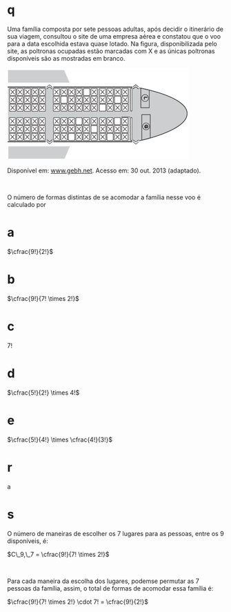 # q
Uma família composta por sete pessoas adultas, após decidir o itinerário de sua viagem, consultou o site de uma empresa aérea e constatou que o voo para a data escolhida estava quase lotado. Na figura, disponibilizada pelo site, as poltronas ocupadas estão marcadas com X e as únicas poltronas disponíveis são as mostradas em branco.

![](f03263d1-e11c-96a3-505b-af7095e963cd.png)

Disponível em: www.gebh.net. Acesso em: 30 out. 2013 (adaptado).

 

O número de formas distintas de se acomodar a família nesse voo é calculado por

# a
$\cfrac{9!}{2!}$

# b
$\cfrac{9!}{7! \times 2!}$

# c
$7!$

# d
$\cfrac{5!}{2!} \times 4!$

# e
$\cfrac{5!}{4!} \times \cfrac{4!}{3!}$

# r
a

# s
O número de maneiras de escolher os 7 lugares para as pessoas, entre os 9 disponíveis, é:

$C\_9,\_7 = \cfrac{9!}{7! \times 2!}$

 

Para cada maneira da escolha dos lugares, podemse permutar as 7 pessoas da família, assim, o total de formas de acomodar essa família é:

$\cfrac{9!}{7! \times 2!} \cdot 7! = \cfrac{9!}{2!}$
